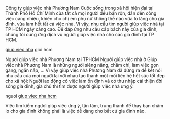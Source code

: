 Công ty giúp việc nhà Phương Nam
Cuộc sống trong xã hội hiện đại tại Thành Phố Hồ Chí Minh của tất cả mọi người đều bận rộn, dẫn đến công việc càng nhiệu, khiến cho chị em phụ nữ không thể nào vừa lo lăng cho gia đình, vừa làm hết tất cả việc nhà. Vì vậy, nhu cầu tìm người giúp việc nhà tại TP HCM ngày càng cao. Để đáp ứng nhu cầu cấp bách này của gia đình, chúng tôi cung ứng dịch vụ người giúp việc nhà cho các gia đình tại TP HCM.

<a href="http://giupviecnhagioihcm.com">giup viec nha</a> gioi hcm

Người giúp việc nhà Phương Nam tại TPHCM
Người giúp việc nhà ở Giúp viêc nhà Phương Nam là những người siêng năng, chăm chỉ, làm việc gọn gàng, ngăn nắp, … Vì vậy giúp việc nhà Phương Nam đã đứng ra để kết nối nhu cầu của mọi người lại với nhau tạo thành một mối liên hệ hết sức tốt đẹp cho xã hội: Người lao động có việc làm ổn định và có thu nhập cải thiện đời sống gia đình, gia chủ thì tìm được người giúp việc nhà ưng ý.

nguoi <a href="http://giupviecnhagioihcm.com/giup-viec-nha-tai-tp-hcm.html">giup viec nha hcm</a>

Việc tìm kiếm người giúp việc ưng ý, tận tâm, trung thành để thay bạn chăm lo cho gia đình không phải là việc dễ dàng cho bất cứ gia đình nào.

